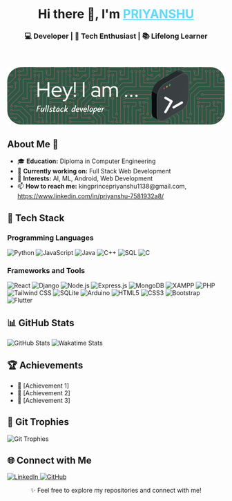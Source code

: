 <header>
  <h1>Hi there 👋, I'm <a href="https://github.com/King-Priyanshu" target="_blank" style="color: #61dafb;">PRIYANSHU</a></h1>
  <h3>💻 Developer | 🚀 Tech Enthusiast | 📚 Lifelong Learner</h3>
</header>

<div class="banner">
  <img src="github-header-image.png" alt="Profile Banner">
</div>

<section>
  <h2>About Me 🚀</h2>
  <ul>
    <li>🎓 <strong>Education:</strong> Diploma in Computer Engineering</li>
    <li>💼 <strong>Currently working on:</strong> Full Stack Web Development</li>
    <li>🎯 <strong>Interests:</strong> AI, ML, Android, Web Development</li>
    <li>📫 <strong>How to reach me:</strong> kingprincepriyanshu1138@gmail.com, <a href="https://www.linkedin.com/in/priyanshu-7581932a8/">https://www.linkedin.com/in/priyanshu-7581932a8/</a></li>
  </ul>
</section>

<section class="tech-stack">
  <h2>🔧 Tech Stack</h2>
  <h3>Programming Languages</h3>
  <div class="flex space-x-4">
    <img src="https://img.shields.io/badge/Python-3776AB?style=for-the-badge&logo=python&logoColor=white" alt="Python">
    <img src="https://img.shields.io/badge/JavaScript-F7DF1E?style=for-the-badge&logo=javascript&logoColor=black" alt="JavaScript">
    <img src="https://img.shields.io/badge/Java-007396?style=for-the-badge&logo=java&logoColor=white" alt="Java">
    <img src="https://img.shields.io/badge/C++-00599C?style=for-the-badge&logo=cplusplus&logoColor=white" alt="C++">
    <img src="https://img.shields.io/badge/SQL-4479A1?style=for-the-badge&logo=postgresql&logoColor=white" alt="SQL">
    <img src="https://img.shields.io/badge/C-00599C?style=for-the-badge&logo=c&logoColor=white" alt="C">
  </div>

 <h3>Frameworks and Tools</h3>  
<div class="flex space-x-4">  
  <img src="https://img.shields.io/badge/React-61DAFB?style=for-the-badge&logo=react&logoColor=black" alt="React">  
  <img src="https://img.shields.io/badge/Django-092E20?style=for-the-badge&logo=django&logoColor=white" alt="Django">  
  <img src="https://img.shields.io/badge/Node.js-339933?style=for-the-badge&logo=nodedotjs&logoColor=white" alt="Node.js">  
  <img src="https://img.shields.io/badge/Express.js-000000?style=for-the-badge&logo=express&logoColor=white" alt="Express.js">  
  <img src="https://img.shields.io/badge/MongoDB-47A248?style=for-the-badge&logo=mongodb&logoColor=white" alt="MongoDB">  
  <img src="https://img.shields.io/badge/XAMPP-FB7A24?style=for-the-badge&logo=xampp&logoColor=white" alt="XAMPP">  
  <img src="https://img.shields.io/badge/PHP-777BB4?style=for-the-badge&logo=php&logoColor=white" alt="PHP">  
  <img src="https://img.shields.io/badge/TailwindCSS-06B6D4?style=for-the-badge&logo=tailwindcss&logoColor=white" alt="Tailwind CSS">  
  <img src="https://img.shields.io/badge/SQLite-003B57?style=for-the-badge&logo=sqlite&logoColor=white" alt="SQLite">  
  <img src="https://img.shields.io/badge/Arduino-00979D?style=for-the-badge&logo=arduino&logoColor=white" alt="Arduino">  
  <img src="https://img.shields.io/badge/HTML5-E34F26?style=for-the-badge&logo=html5&logoColor=white" alt="HTML5">  
  <img src="https://img.shields.io/badge/CSS3-1572B6?style=for-the-badge&logo=css3&logoColor=white" alt="CSS3">  
  <img src="https://img.shields.io/badge/Bootstrap-563D7C?style=for-the-badge&logo=bootstrap&logoColor=white" alt="Bootstrap">  
  <img src="https://img.shields.io/badge/Flutter-02569B?style=for-the-badge&logo=flutter&logoColor=white" alt="Flutter">  
</div>
  </div>
</section>

<section>
  <h2>📊 GitHub Stats</h2>
  <div class="stats">
    <img src="https://github-readme-stats.vercel.app/api?username=King-Priyanshu&show_icons=true&theme=radical" alt="GitHub Stats">
    <img src="https://github-readme-stats.vercel.app/api/wakatime?username=King-Priyanshu&layout=compact&theme=radical" alt="Wakatime Stats">
  </div>
</section>

<section>
  <h2>🏆 Achievements</h2>
  <ul>
    <li>🏅 [Achievement 1]</li>
    <li>🥇 [Achievement 2]</li>
    <li>🚀 [Achievement 3]</li>
  </ul>
</section>

<section>
  <h2>🎯 Git Trophies</h2>
  <div class="git-trophies">
    <img src="https://github-profile-trophy.vercel.app/?username=King-Priyanshu&theme=juicyfresh&no-frame=true&no-bg=true" alt="Git Trophies">
  </div>
</section>

<section>
  <h2>🌐 Connect with Me</h2>
  <div class="connect">
    <a href="https://www.linkedin.com/in/priyanshu-7581932a8/" target="_blank">
      <img src="https://img.shields.io/badge/LinkedIn-0077B5?style=for-the-badge&logo=linkedin&logoColor=white" alt="LinkedIn">
    </a>
    <a href="https://github.com/King-Priyanshu" target="_blank">
      <img src="https://img.shields.io/badge/GitHub-181717?style=for-the-badge&logo=github&logoColor=white" alt="GitHub">
    </a>
  </div>
</section>

<footer>
  <p style="text-align: center;">✨ Feel free to explore my repositories and connect with me!</p>
</footer>
